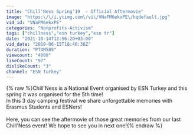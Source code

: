 ```yaml
---
title: "Chill'Ness Spring'19  - Official Aftermovie"
image: "https:\/\/i.ytimg.com\/vi\/VNaFM6ekxPE\/hqdefault.jpg"
vid_id: "VNaFM6ekxPE"
categories: "Nonprofits-Activism"
tags: ["chillness","esn turkey","esn tr"]
date: "2021-10-14T12:56:20+03:00"
vid_date: "2019-06-15T18:46:36Z"
duration: "PT4M58S"
viewcount: "4008"
likeCount: "97"
dislikeCount: "3"
channel: "ESN Turkey"
---
```

{% raw %}Chill'Ness is a National Event organised by ESN Turkey and this spring it was organised for the 5th time!<br />In this 3 day camping festival we share unforgettable memories with Erasmus Students and ESNers!<br /><br />Here, you can see the aftermovie of those great memories from our  last Chill'Ness event! We hope to see you in next one!{% endraw %}
